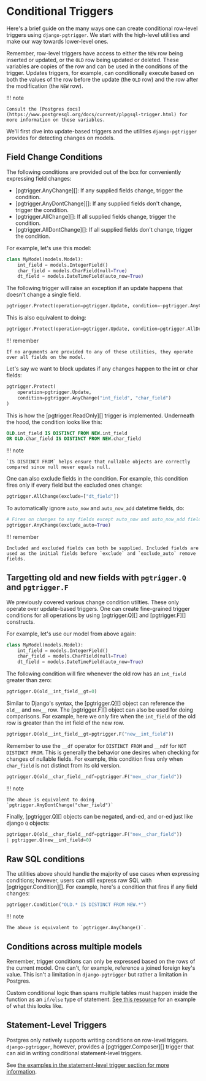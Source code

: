 # Conditional Triggers

Here's a brief guide on the many ways one can create conditional row-level triggers using `django-pgtrigger`. We start with the high-level utilities and make our way towards lower-level ones.

Remember, row-level triggers have access to either the `NEW` row being inserted or updated, or the `OLD` row being updated or deleted. These variables are copies of the row and can be used in the conditions of the trigger. Updates triggers, for example, can conditionally execute based on both the values of the row before the update (the `OLD` row) and the row after the modification (the `NEW` row).

!!! note

    Consult the [Postgres docs](https://www.postgresql.org/docs/current/plpgsql-trigger.html) for more information on these variables.

We'll first dive into update-based triggers and the utilities `django-pgtrigger` provides for detecting changes on models.

## Field Change Conditions

The following conditions are provided out of the box for conveniently expressing field changes:

- [pgtrigger.AnyChange][]: If any supplied fields change, trigger the condition.
- [pgtrigger.AnyDontChange][]: If any supplied fields don't change, trigger the condition.
- [pgtrigger.AllChange][]: If all supplied fields change, trigger the condition.
- [pgtrigger.AllDontChange][]: If all supplied fields don't change, trigger the condition.

For example, let's use this model:

```python
class MyModel(models.Model):
    int_field = models.IntegerField()
    char_field = models.CharField(null=True)
    dt_field = models.DateTimeField(auto_now=True)
```

The following trigger will raise an exception if an update happens that doesn't change a single field.

```python
pgtrigger.Protect(operation=pgtrigger.Update, condition=~pgtrigger.AnyChange())
```

This is also equivalent to doing:

```python
pgtrigger.Protect(operation=pgtrigger.Update, condition=pgtrigger.AllDontChange())
```

!!! remember

    If no arguments are provided to any of these utilities, they operate over all fields on the model.

Let's say we want to block updates if any changes happen to the int or char fields:

```python
pgtrigger.Protect(
    operation=pgtrigger.Update,
    condition=pgtrigger.AnyChange("int_field", "char_field")
)
```

This is how the [pgtrigger.ReadOnly][] trigger is implemented. Underneath the hood, the condition looks like this:

```sql
OLD.int_field IS DISTINCT FROM NEW.int_field
OR OLD.char_field IS DISTINCT FROM NEW.char_field
```

!!! note

    `IS DISTINCT FROM` helps ensure that nullable objects are correctly compared since null never equals null.

One can also exclude fields in the condition. For example, this condition fires only if every field but the excluded ones change:

```python
pgtrigger.AllChange(exclude=["dt_field"])
```

To automatically ignore `auto_now` and `auto_now_add` datetime fields, do:

```python
# Fires on changes to any fields except auto_now and auto_now_add fields
pgtrigger.AnyChange(exclude_auto=True)
```

!!! remember

    Included and excluded fields can both be supplied. Included fields are used as the initial fields before `exclude` and `exclude_auto` remove fields.

## Targetting old and new fields with `pgtrigger.Q` and `pgtrigger.F`

We previously covered various change condition utilties. These only operate over update-based triggers. One can create fine-grained trigger conditions for all operations by using [pgtrigger.Q][] and [pgtrigger.F][] constructs.

For example, let's use our model from above again:

```python
class MyModel(models.Model):
    int_field = models.IntegerField()
    char_field = models.CharField(null=True)
    dt_field = models.DateTimeField(auto_now=True)
```

The following condition will fire whenever the old row has an `int_field` greater than zero:

```python
pgtrigger.Q(old__int_field__gt=0)
```

Similar to Django's syntax, the [pgtrigger.Q][] object can reference the `old__` and `new__` row. The [pgtrigger.F][] object can also be used for doing comparisons. For example, here we only fire when the `int_field` of the old row is greater than the int field of the new row.

```python
pgtrigger.Q(old__int_field__gt=pgtrigger.F("new__int_field"))
```

Remember to use the `__df` operator for `DISTINCT FROM` and `__ndf` for `NOT DISTINCT FROM`. This is generally the behavior one desires when checking for changes of nullable fields. For example, this condition fires only when `char_field` is not distinct from its old version.

```python
pgtrigger.Q(old__char_field__ndf=pgtrigger.F("new__char_field"))
```

!!! note

    The above is equivalent to doing `pgtrigger.AnyDontChange("char_field")`

Finally, [pgtrigger.Q][] objects can be negated, and-ed, and or-ed just like django `Q` objects:

```python
pgtrigger.Q(old__char_field__ndf=pgtrigger.F("new__char_field"))
| pgtrigger.Q(new__int_field=0)
```

## Raw SQL conditions

The utilities above should handle the majority of use cases when expressing conditions; however, users can still express raw SQL with [pgtrigger.Condition][]. For example, here's a condition that fires if any field changes:

```python
pgtrigger.Condition("OLD.* IS DISTINCT FROM NEW.*")
```

!!! note

    The above is equivalent to `pgtrigger.AnyChange()`.

## Conditions across multiple models

Remember, trigger conditions can only be expressed based on the rows of the current model. One can't, for example, reference a joined foreign key's value. This isn't a limitation in `django-pgtrigger` but rather a limitation in Postgres.

Custom conditional logic than spans multiple tables must happen inside the function as an `if/else` type of statement. [See this resource](https://www.postgresqltutorial.com/postgresql-plpgsql/plpgsql-if-else-statements/) for an example of what this looks like.

## Statement-Level Triggers

Postgres only natively supports writing conditions on row-level triggers. `django-pgtrigger`, however, provides a [pgtrigger.Composer][] trigger that can aid in writing conditional statement-level triggers.

See [the examples in the statement-level trigger section for more information](./statement.md).